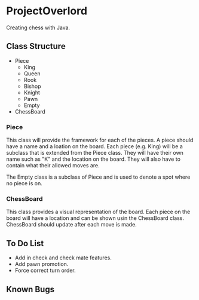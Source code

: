 # ProjectOverlord
Creating chess with Java.

## Class Structure

* Piece
  * King
  * Queen
  * Rook
  * Bishop
  * Knight
  * Pawn
  * Empty
* ChessBoard

### Piece
This class will provide the framework for each of the pieces. A piece should have a name and a loation on the board. Each piece (e.g. King) will be a subclass that is extended from the Piece class. They will have their own name such as "K" and the location on the board. They will also have to contain what their allowed moves are.

The Empty class is a subclass of Piece and is used to denote a spot where no piece is on.

### ChessBoard
This class provides a visual representation of the board. Each piece on the board will have a location and can be shown usin the ChessBoard class. ChessBoard should update after each move is made.

## To Do List
* Add in check and check mate features.
* Add pawn promotion.
* Force correct turn order.

## Known Bugs

